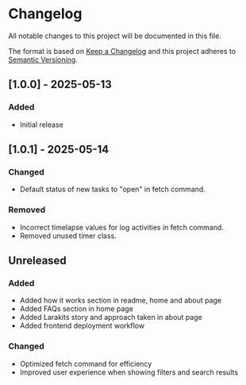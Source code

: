 # Changelog

All notable changes to this project will be documented in this file.

The format is based on [Keep a Changelog](http://keepachangelog.com/)
and this project adheres to [Semantic Versioning](http://semver.org/).

## [1.0.0] - 2025-05-13

### Added

- Initial release

## [1.0.1] - 2025-05-14

### Changed

- Default status of new tasks to "open" in fetch command.

### Removed

- Incorrect timelapse values for log activities in fetch command.
- Removed unused timer class.

## Unreleased

### Added

- Added how it works section in readme, home and about page
- Added FAQs section in home page
- Added Larakits story and approach taken in about page
- Added frontend deployment workflow

### Changed

- Optimized fetch command for efficiency
- Improved user experience when showing filters and search results